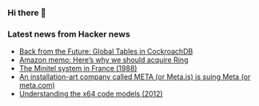 ### Hi there 👋

<!--
**arashid-sh/arashid-sh** is a ✨ _special_ ✨ repository because its `README.md` (this file) appears on your GitHub profile.

Here are some ideas to get you started:

- 🔭 I’m currently working on ...
- 🌱 I’m currently learning ...
- 👯 I’m looking to collaborate on ...
- 🤔 I’m looking for help with ...
- 💬 Ask me about ...
- 📫 How to reach me: ...
- 😄 Pronouns: ...
- ⚡ Fun fact: ...
-->

### Latest news from Hacker news
<!-- BLOG-POST-LIST:START -->
- [Back from the Future: Global Tables in CockroachDB](https://www.cockroachlabs.com/blog/global-tables-in-cockroachdb/)
- [Amazon memo: Here’s why we should acquire Ring](https://twitter.com/TechEmails/status/1549489359459454976)
- [The Minitel system in France &lpar;1988&rpar;](https://fermatslibrary.com/s/the-teletel-minitel-system-in-france)
- [An installation-art company called META &lpar;or Meta.is&rpar; is suing Meta &lpar;or meta.com&rpar;](https://meta.is/)
- [Understanding the x64 code models &lpar;2012&rpar;](https://eli.thegreenplace.net/2012/01/03/understanding-the-x64-code-models)
<!-- BLOG-POST-LIST:END -->
